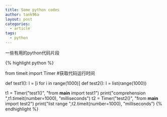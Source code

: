 ```yaml
---
title: Some python codes
author: tank96a
layout: post
categories:
  - article
tags:
  - python
---
```


一些有用的python代码片段

{% highlight python %}

from  timeit import Timer #获取代码运行时间

def test1():
    l = [i for i in range(1000)]
def test2():
    l = list(range(1000))
    
t1 = Timer("test1()", "from __main__ import test1")
print("comprehension ",t1.timeit(number=1000), "milliseconds")
t2 = Timer("test2()", "from __main__ import test2")
print("list range ",t2.timeit(number=1000), "milliseconds")
{% endhighlight %}





